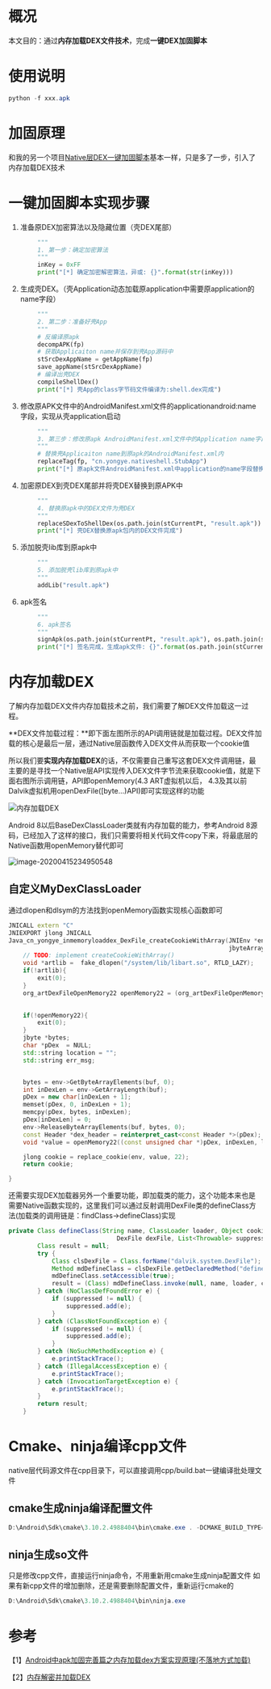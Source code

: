 # 概况

本文目的：通过**内存加载DEX文件技术**，完成**一键DEX加固脚本**

# 使用说明

```powershell
python -f xxx.apk
```

# 加固原理

和我的另一个项目[Native层DEX一键加固脚本](https://github.com/yongyecc/dexsheller)基本一样，只是多了一步，引入了内存加载DEX技术

# 一键加固脚本实现步骤

1. 准备原DEX加密算法以及隐藏位置（壳DEX尾部）

```python
        """
        1. 第一步：确定加密算法
        """
        inKey = 0xFF
        print("[*] 确定加密解密算法，异或: {}".format(str(inKey)))
```

2. 生成壳DEX。（壳Application动态加载原application中需要原application的name字段）

```python
        """
        2. 第二步：准备好壳App
        """
        # 反编译原apk
        decompAPK(fp)
        # 获取Applicaiton name并保存到壳App源码中
        stSrcDexAppName = getAppName(fp)
        save_appName(stSrcDexAppName)
        # 编译出壳DEX
        compileShellDex()
        print("[*] 壳App的class字节码文件编译为:shell.dex完成")
```

3. 修改原APK文件中的AndroidManifest.xml文件的applicationandroid:name字段，实现从壳application启动

```python
        """
        3. 第三步：修改原apk AndroidManifest.xml文件中的Application name字段为壳的Application name字段
        """
        # 替换壳Applicaiton name到原apk的AndroidManifest.xml内
        replaceTag(fp, "cn.yongye.nativeshell.StubApp")
        print("[*] 原apk文件AndroidManifest.xml中application的name字段替换为壳application name字段完成")
```

4. 加密原DEX到壳DEX尾部并将壳DEX替换到原APK中

```python
        """
        4. 替换原apk中的DEX文件为壳DEX
        """
        replaceSDexToShellDex(os.path.join(stCurrentPt, "result.apk"))
        print("[*] 壳DEX替换原apk包内的DEX文件完成")
```

5. 添加脱壳lib库到原apk中

```python
        """
        5. 添加脱壳lib库到原apk中
        """
        addLib("result.apk")
```

6. apk签名

```python
        """
        6. apk签名
        """
        signApk(os.path.join(stCurrentPt, "result.apk"), os.path.join(stCurrentPt, "demo.keystore"))
        print("[*] 签名完成，生成apk文件: {}".format(os.path.join(stCurrentPt, "result.apk")))
```

# 内存加载DEX

了解内存加载DEX文件内存加载技术之前，我们需要了解DEX文件加载这一过程。

**DEX文件加载过程：**即下面左图所示的API调用链就是加载过程。DEX文件加载的核心是最后一层，通过Native层函数传入DEX文件从而获取一个cookie值

所以我们要**实现内存加载DEX**的话，不仅需要自己重写这套DEX文件调用链，最主要的是寻找一个Native层API实现传入DEX文件字节流来获取cookie值，就是下面右图所示调用链，API即openMemory(4.3 ART虚拟机以后， 4.3及其以前Dalvik虚拟机用openDexFile([byte...)API)即可实现这样的功能

![内存加载DEX](D:\学习记录\Android逆向\4加固\Java层DEX加固-内存加载\images\内存加载DEX.png)

Android 8以后BaseDexClassLoader类就有内存加载的能力，参考Android 8源码，已经加入了这样的接口，我们只需要将相关代码文件copy下来，将最底层的Native函数用openMemory替代即可

![image-20200415234950548](D:\学习记录\Android逆向\4加固\Java层DEX加固-内存加载\images\image-20200415234950548.png)

## 自定义MyDexClassLoader

通过dlopen和dlsym的方法找到openMemory函数实现核心函数即可

```c++
JNICALL extern "C"
JNIEXPORT jlong JNICALL
Java_cn_yongye_inmemoryloaddex_DexFile_createCookieWithArray(JNIEnv *env, jclass clazz,
                                                             jbyteArray buf, jint start, jint end) {
    // TODO: implement createCookieWithArray()
    void *artlib =  fake_dlopen("/system/lib/libart.so", RTLD_LAZY);
    if(!artlib){
        exit(0);
    }
    org_artDexFileOpenMemory22 openMemory22 = (org_artDexFileOpenMemory22)fake_dlsym(artlib,
                                                                        "_ZN3art7DexFile10OpenMemoryEPKhjRKNSt3__112basic_stringIcNS3_11char_traitsIcEENS3_9allocatorIcEEEEjPNS_6MemMapEPKNS_7OatFileEPS9_");

    if(!openMemory22){
        exit(0);
    }
    jbyte *bytes;
    char *pDex  = NULL;
    std::string location = "";
    std::string err_msg;


    bytes = env->GetByteArrayElements(buf, 0);
    int inDexLen = env->GetArrayLength(buf);
    pDex = new char[inDexLen + 1];
    memset(pDex, 0, inDexLen + 1);
    memcpy(pDex, bytes, inDexLen);
    pDex[inDexLen] = 0;
    env->ReleaseByteArrayElements(buf, bytes, 0);
    const Header *dex_header = reinterpret_cast<const Header *>(pDex);
    void *value = openMemory22((const unsigned char *)pDex, inDexLen, location, dex_header->checksum_, NULL, NULL, &err_msg);

    jlong cookie = replace_cookie(env, value, 22);
    return cookie;

}
```

还需要实现DEX加载器另外一个重要功能，即加载类的能力，这个功能本来也是需要Native函数实现的，这里我们可以通过反射调用DexFile类的defineClass方法(加载类的调用链是：findClass->defineClass)实现

```java
private Class defineClass(String name, ClassLoader loader, Object cookie,
                              DexFile dexFile, List<Throwable> suppressed) {
        Class result = null;
        try {
            Class clsDexFile = Class.forName("dalvik.system.DexFile");
            Method mdDefineClass = clsDexFile.getDeclaredMethod("defineClass", String.class, ClassLoader.class, long.class, List.class);
            mdDefineClass.setAccessible(true);
            result = (Class) mdDefineClass.invoke(null, name, loader, cookie, suppressed);
        } catch (NoClassDefFoundError e) {
            if (suppressed != null) {
                suppressed.add(e);
            }
        } catch (ClassNotFoundException e) {
            if (suppressed != null) {
                suppressed.add(e);
            }
        } catch (NoSuchMethodException e) {
            e.printStackTrace();
        } catch (IllegalAccessException e) {
            e.printStackTrace();
        } catch (InvocationTargetException e) {
            e.printStackTrace();
        }
        return result;
    }
```

# Cmake、ninja编译cpp文件

native层代码源文件在cpp目录下，可以直接调用cpp/build.bat一键编译批处理文件

## cmake生成ninja编译配置文件

```powershell
D:\Android\Sdk\cmake\3.10.2.4988404\bin\cmake.exe . -DCMAKE_BUILD_TYPE=Debug -DCMAKE_TOOLCHAIN_FILE=D:\Android\Sdk\ndk\20.0.5594570\build\c make\android.toolchain.cmake -DANDROID_ABI=x86 -DANDROID_NDK=D:\Android\Sdk\ndk\20.0.5594570 -DANDROID_PLATFORM=android-16 -DCMAKE_ANDROID_ARCH_ABI=x86 -DCMAKE_ANDROID_NDK=D:\Android\Sdk\ndk\20.0.5594570 -DCMAKE_EXPORT_COMPILE_COMMANDS=ON -DCMAKE_MAKE_PROGRAM=D:\Android\Sdk\cmake\3.10.2.4988404\bin\ninja.exe -DCMAKE_SYSTEM_NAME=Android -DCMAKE_SYSTEM_VERSION=16 -GNinja
```

## ninja生成so文件

只是修改cpp文件，直接运行ninja命令，不用重新用cmake生成ninja配置文件
如果有新cpp文件的增加删除，还是需要删除配置文件，重新运行cmake的

```powershell
D:\Android\Sdk\cmake\3.10.2.4988404\bin\ninja.exe
```

# 参考

【1】[Android中apk加固完善篇之内存加载dex方案实现原理(不落地方式加载)](http://www.520monkey.com/archives/629)

【2】[内存解密并加载DEX](https://github.com/woxihuannisja/Bangcle)

